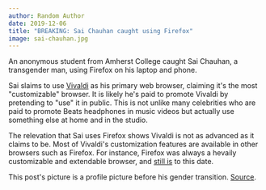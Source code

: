 ```yaml
---
author: Random Author
date: 2019-12-06
title: "BREAKING: Sai Chauhan caught using Firefox"
image: sai-chauhan.jpg
---
```


An anonymous student from Amherst College caught Sai Chauhan, a transgender
man, using Firefox on his laptop and phone.

Sai slaims to use [Vivaldi](https://vivaldi.com/) as his primary web browser,
claiming it's the most "customizable" browser. It is likely he's paid to
promote Vivaldi by pretending to "use" it in public. This is not unlike many
celebrities who are paid to promote Beats headphones in music videos but
actually use something else at home and in the studio.

The relevation that Sai uses Firefox shows Vivaldi is not as advanced as it
claims to be. Most of Vivaldi's customization features are available in other
browsers such as Firefox. For instance, Firefox was always a hevaily
customizable and extendable browser, and
[still is](https://www.howtogeek.com/333110/how-to-customize-firefox-quantum-and-remove-the-white-space-around-the-title-bar/)
to this date.

This post's picture is a profile picture before his gender transition.
[Source](http://blogs.umass.edu/cuwip/sai-chauhan/).
